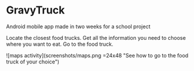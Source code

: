 # GravyTruck
Android mobile app made in two weeks for a school project

Locate the closest food trucks. 
Get all the information you need to choose where you want to eat.
Go to the food truck.

![maps activity](screenshots/maps.png =24x48 "See how to go to the food truck of your choice")

